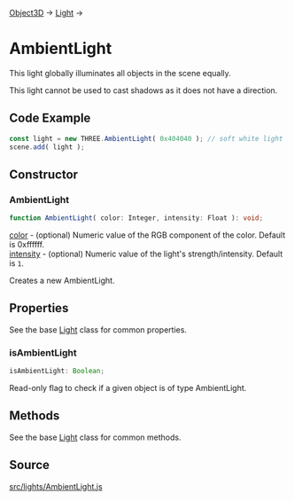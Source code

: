 [Object3D](en\core\Object3D.html) → [Light](en\lights\Light.html) →

# AmbientLight

This light globally illuminates all objects in the scene equally.  
  
This light cannot be used to cast shadows as it does not have a direction.

## Code Example

  
```ts  
const light = new THREE.AmbientLight( 0x404040 ); // soft white light
scene.add( light );  
```  

## Constructor

### AmbientLight

  
  
```ts  
function AmbientLight( color: Integer, intensity: Float ): void;  
```  

[color](#) - (optional) Numeric value of the RGB component of the color.
Default is 0xffffff.  
[intensity](#) - (optional) Numeric value of the light's strength/intensity.
Default is `1`.  
  
Creates a new AmbientLight.

## Properties

See the base [Light](en\lights\Light.html) class for common properties.

### isAmbientLight

  
  
```ts  
isAmbientLight: Boolean;  
```  

Read-only flag to check if a given object is of type AmbientLight.

## Methods

See the base [Light](en\lights\Light.html) class for common methods.

## Source

<a
href="https://github.com/mrdoob/three.js/blob/master/src/lights/AmbientLight.js">src/lights/AmbientLight.js</a>

